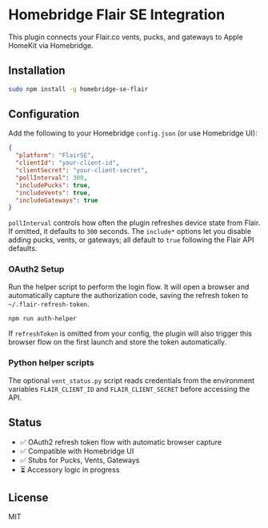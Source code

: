 # Homebridge Flair SE Integration

This plugin connects your Flair.co vents, pucks, and gateways to Apple HomeKit via Homebridge.

## Installation
```bash
sudo npm install -g homebridge-se-flair
```

## Configuration
Add the following to your Homebridge `config.json` (or use Homebridge UI):
```json
{
  "platform": "FlairSE",
  "clientId": "your-client-id",
  "clientSecret": "your-client-secret",
  "pollInterval": 300,
  "includePucks": true,
  "includeVents": true,
  "includeGateways": true
}
```
`pollInterval` controls how often the plugin refreshes device state from Flair.
If omitted, it defaults to `300` seconds. The `include*` options let you disable adding pucks, vents, or gateways; all default to `true` following the Flair API defaults.

### OAuth2 Setup
Run the helper script to perform the login flow. It will open a browser and automatically capture the authorization code, saving the refresh token to `~/.flair-refresh-token`.
```bash
npm run auth-helper
```
If `refreshToken` is omitted from your config, the plugin will also trigger this browser flow on the first launch and store the token automatically.

### Python helper scripts
The optional `vent_status.py` script reads credentials from the environment variables `FLAIR_CLIENT_ID` and `FLAIR_CLIENT_SECRET` before accessing the API.

## Status
- ✅ OAuth2 refresh token flow with automatic browser capture
- ✅ Compatible with Homebridge UI
- ✅ Stubs for Pucks, Vents, Gateways
- ⏳ Accessory logic in progress

## License
MIT
